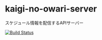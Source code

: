 # kaigi-no-owari-server
スケジュール情報を配信するAPIサーバー

[![Build Status](https://travis-ci.org/kaigi-no-owari/kaigi-no-owari-server.svg?branch=master)](https://travis-ci.org/kaigi-no-owari/kaigi-no-owari-server)
